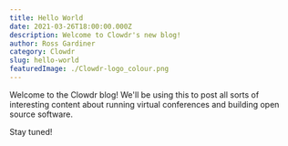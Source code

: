 ```yaml
---
title: Hello World
date: 2021-03-26T18:00:00.000Z
description: Welcome to Clowdr's new blog!
author: Ross Gardiner
category: Clowdr
slug: hello-world
featuredImage: ./Clowdr-logo_colour.png
---
```


Welcome to the Clowdr blog! We'll be using this to post all sorts of interesting content about running virtual conferences and building open source software.

Stay tuned!
